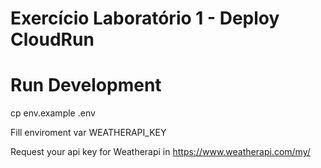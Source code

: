# Exercício Laboratório 1 - Deploy CloudRun

# Run Development

cp env.example .env

Fill enviroment var WEATHERAPI_KEY

Request your api key for Weatherapi in https://www.weatherapi.com/my/

